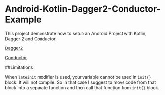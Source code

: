 Android-Kotlin-Dagger2-Conductor-Example
=====================
This project demonstrate how to setup an Android Project with Kotlin, Dagger 2 and Conductor.

[Dagger2](https://github.com/google/dagger)

[Conductor](https://github.com/bluelinelabs/Conductor)

##Limitations

When `lateinit` modifier is used, your variable cannot be used in `init{}` block. It will not compile. So in that case I suggest to move code from that block into a separate function and then call that function from `init{}` block.
